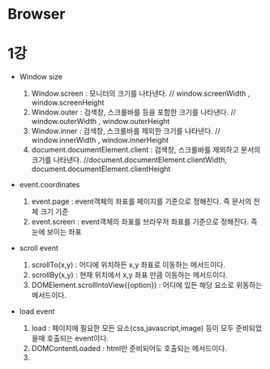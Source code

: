 # Browser

# 1강
- Window size
  1. Window.screen : 모니터의 크기를 나타낸다. // window.screenWidth , window.screenHeight
  2. Window.outer : 검색창, 스크롤바를 등을 포함한 크기를 나타낸다. // window.outerWidth , window.outerHeight
  3. Window.inner : 검색창, 스크롤바를 제외한 크기를 나타낸다. // window.innerWidth , window.innerHeight
  4. document.documentElement.client : 검색창, 스크롤바를 제외하고 문서의 크기를 나타낸다. //document.documentElement.clientWidth, document.documentElement.clientHeight
     
- event.coordinates
  1. event.page : event객체의 좌표를 페이지를 기준으로 정해진다. 즉 문서의 전체 크기 기준 
  2. event.screen : event객체의 좌표를 브라우저 좌표를 기준으로 정해진다. 즉 눈에 보이는 좌표 

- scroll event
  1. scrollTo(x,y) : 어디에 위치하든 x,y 좌표로 이동하는 메서드이다.
  2. scrollBy(x,y) : 현재 위치에서 x,y 좌표 만큼 이동하는 메서드이다.
  3. DOMElement.scrollIntoView({option}) : 어디에 있든 해당 요소로 위동하는 메서드이다.
 
- load event
  1. load : 페이지에 필요한 모든 요소(css,javascript,image) 등이 모두 준비되었을때 호출되는 event이다.
  2. DOMContentLoaded : html만 준비되어도 호출되는 메서드이다.
  3. <script defer> : html이 모두 parsing 되면 호출되는 메서드로 가장 빠르게 호출된다.
